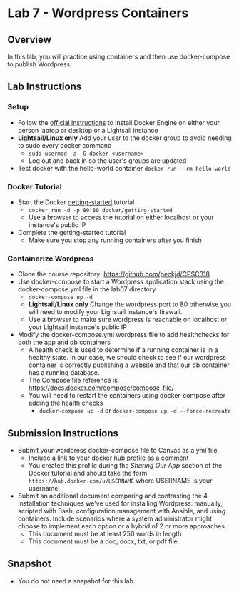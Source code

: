 # Lab 7 -  Wordpress Containers

## Overview
In this lab, you will practice using containers and then use docker-compose to publish Wordpress.

## Lab Instructions

### Setup
- Follow the [official instructions](https://docs.docker.com/engine/install/) to install Docker Engine on either your person laptop or desktop or a Lightsail instance
- **Lightsail/Linux only** Add your user to the docker group to avoid needing to sudo every docker command
    - `sudo usermod -a -G docker <username>`
    - Log out and back in so the user's groups are updated
- Test docker with the hello-world container `docker run --rm hello-world`

### Docker Tutorial
- Start the Docker [getting-started](https://github.com/docker/getting-started) tutorial
    - `docker run -d -p 80:80 docker/getting-started`
    - Use a browser to access the tutorial on either localhost or your instance's public IP
- Complete the getting-started tutorial
    - Make sure you stop any running containers after you finish

### Containerize Wordpress
- Clone the course repository: https://github.com/peckjd/CPSC318
- Use docker-compose to start a Wordpress application stack using the docker-compose.yml file in the lab07 directory
    - `docker-compose up -d` 
    - **Lightsail/Linux only** Change the wordpress port to 80 otherwise you will need to modify your Lighstail instance's firewall.
    - Use a browser to make sure wordpress is reachable on localhost or your Lightsail instance's public IP
- Modify the docker-compose.yml wordpress file to add healthchecks for both the app and db containers
    - A health check is used to determine if a running container is in a healthy state. In our case, we should check to see if our wordpress container is correctly publishing a website and that our db container has a running database.
    - The Compose file reference is https://docs.docker.com/compose/compose-file/
    - You will need to restart the containers using docker-compose after adding the health checks
        - `docker-compose up -d` or `docker-compose up -d --force-recreate`

## Submission Instructions

- Submit your wordpress docker-compose file to Canvas as a yml file.
    - Include a link to your docker hub profile as a comment
    - You created this profile during the *Sharing Our App* section of the Docker tutorial and should take the form `https://hub.docker.com/u/USERNAME` where USERNAME is your username.
- Submit an additional document comparing and contrasting the 4 installation techniques we've used for installing Wordpress: manually, scripted with Bash, configuration management with Ansible, and using containers. Include scenarios where a system administrator might choose to implement each option or a hybrid of 2 or more approaches. 
    - This document must be at least 250 words in length
    - This document must be a doc, docx, txt, or pdf file.

## Snapshot

- You do not need a snapshot for this lab.
